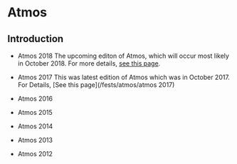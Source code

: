 <!-- TITLE: Atmos -->
<!-- SUBTITLE: Introduction to Atmos -->
# Atmos
## Introduction


-  Atmos 2018
The upcoming editon of Atmos, which will occur most likely in October 2018. For more details, [see this page](/fests/atmos/2018).

 - Atmos 2017
This was latest edition of Atmos which was in October 2017. For Details, [See this page](/fests/atmos/atmos 2017)
 - Atmos 2016

 - Atmos 2015

 - Atmos 2014

 - Atmos 2013

 - Atmos 2012
